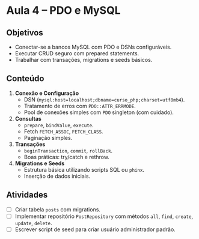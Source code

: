 # Aula 4 – PDO e MySQL

## Objetivos
- Conectar-se a bancos MySQL com PDO e DSNs configuráveis.
- Executar CRUD seguro com prepared statements.
- Trabalhar com transações, migrations e seeds básicos.

## Conteúdo
1. **Conexão e Configuração**
   - DSN (`mysql:host=localhost;dbname=curso_php;charset=utf8mb4`).
   - Tratamento de erros com `PDO::ATTR_ERRMODE`.
   - Pool de conexões simples com `PDO` singleton (com cuidado).
2. **Consultas**
   - `prepare`, `bindValue`, `execute`.
   - Fetch `FETCH_ASSOC`, `FETCH_CLASS`.
   - Paginação simples.
3. **Transações**
   - `beginTransaction`, `commit`, `rollBack`.
   - Boas práticas: try/catch e rethrow.
4. **Migrations e Seeds**
   - Estrutura básica utilizando scripts SQL ou `phinx`.
   - Inserção de dados iniciais.

## Atividades
- [ ] Criar tabela `posts` com migrations.
- [ ] Implementar repositório `PostRepository` com métodos `all`, `find`, `create`, `update`, `delete`.
- [ ] Escrever script de seed para criar usuário administrador padrão.
